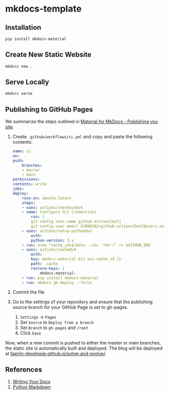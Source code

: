 # mkdocs-template

## Installation

```bash
pip install mkdocs-material
```

## Create New Static Website

```bash
mkdocs new .
```

## Serve Locally

```bash
mkdocs serve
```

## Publishing to GitHub Pages

We summarize the steps outlined in [Material for MkDocs - Publishing you site](https://squidfunk.github.io/mkdocs-material/publishing-your-site/).

1. Create `.github/workflows/ci.yml` and copy and paste the following contents:

    ```yaml
    name: ci 
    on:
    push:
        branches:
        - master 
        - main
    permissions:
    contents: write
    jobs:
    deploy:
        runs-on: ubuntu-latest
        steps:
        - uses: actions/checkout@v4
        - name: Configure Git Credentials
            run: |
            git config user.name github-actions[bot]
            git config user.email 41898282+github-actions[bot]@users.noreply.github.com
        - uses: actions/setup-python@v5
            with:
            python-version: 3.x
        - run: echo "cache_id=$(date --utc '+%V')" >> $GITHUB_ENV 
        - uses: actions/cache@v4
            with:
            key: mkdocs-material-${{ env.cache_id }}
            path: .cache
            restore-keys: |
                mkdocs-material-
        - run: pip install mkdocs-material 
        - run: mkdocs gh-deploy --force
    ```

2. Commit the file
3. Go to the settings of your repository and ensure that the publishing source branch for your GitHub Page is set to gh-pages.  
   1. `Settings` -> `Pages`
   2. Set `Source` to `Deploy from a branch`
   3. Set `Branch` to `gh-pages` and `/root`
   4. Click `Save`

Now, when a new commit is pushed to either the master or main branches, the static site is automatically built and deployed. The blog will be deployed at [faerlin-developer.github.io/solve-and-evolve/](https://faerlin-developer.github.io/solve-and-evolve/).

## References

1. [Writing Your Docs](https://www.mkdocs.org/user-guide/writing-your-docs/)
2. [Python Markdown](https://squidfunk.github.io/mkdocs-material/setup/extensions/python-markdown/?h=table+content+of#table-of-contents)

